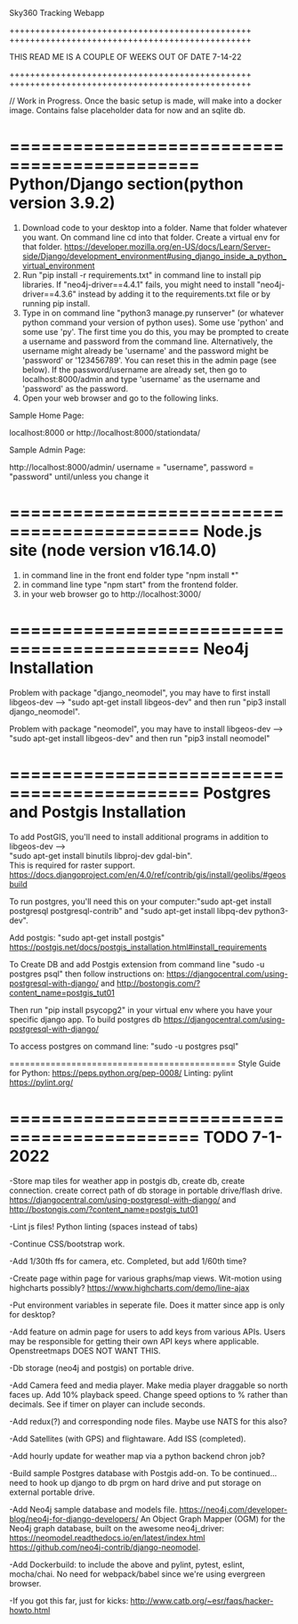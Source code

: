 Sky360 Tracking Webapp


+++++++++++++++++++++++++++++++++++++++++++++++
+++++++++++++++++++++++++++++++++++++++++++++++


THIS READ ME IS A COUPLE OF WEEKS OUT OF DATE
7-14-22


+++++++++++++++++++++++++++++++++++++++++++++++
+++++++++++++++++++++++++++++++++++++++++++++++


// Work in Progress. Once the basic setup is made, will make into a docker image. Contains false placeholder data for now and an sqlite db. 


============================================
Python/Django section(python version 3.9.2)
============================================

1. Download code to your desktop into a folder. 
Name that folder whatever you want. 
On command line cd into that folder. 
Create a virtual env for that folder. https://developer.mozilla.org/en-US/docs/Learn/Server-side/Django/development_environment#using_django_inside_a_python_virtual_environment 
2. Run "pip install -r requirements.txt" in command line to install pip libraries. 
If "neo4j-driver==4.4.1" fails, you might need to install "neo4j-driver==4.3.6" instead by adding it to the requirements.txt file or by running pip install.
3. Type in on command line "python3 manage.py runserver" (or whatever python command your version of python uses). 
Some use 'python' and some use 'py'. The first time you do this, you may be prompted to create a username and password from the command line. 
Alternatively, the username might already be 'username' and the password might be 'password' or '123456789'. You can reset this in the admin page (see below).
If the password/username are already set, then go to localhost:8000/admin and type 'username' as the username and 'password' as the password.
4. Open your web browser and go to the following links.


Sample Home Page:

localhost:8000 or 
http://localhost:8000/stationdata/


Sample Admin Page:

http://localhost:8000/admin/
username = "username", password = "password" until/unless you change it


============================================
Node.js site (node version v16.14.0)
============================================
1. in command line in the front end folder type "npm install *"
2. in command line type "npm start" from the frontend folder.
3. in your web browser go to http://localhost:3000/


============================================
Neo4j Installation
============================================
Problem with package "django_neomodel", you may have to first install libgeos-dev --> "sudo apt-get install libgeos-dev" and then run "pip3 install django_neomodel".

Problem with package "neomodel", you may have to install libgeos-dev --> "sudo apt-get install libgeos-dev" and then run "pip3 install neomodel"


============================================
Postgres and Postgis Installation
============================================
To add PostGIS, you'll need to install additional programs in addition to libgeos-dev -->  
"sudo apt-get install binutils libproj-dev gdal-bin".  
This is required for raster support.  
https://docs.djangoproject.com/en/4.0/ref/contrib/gis/install/geolibs/#geosbuild

To run postgres, you'll need this on your computer:"sudo apt-get install postgresql postgresql-contrib" and "sudo apt-get install libpq-dev python3-dev".

Add postgis: "sudo apt-get install postgis" https://postgis.net/docs/postgis_installation.html#install_requirements

To Create DB and add Postgis extension from command line "sudo -u postgres psql" then follow instructions on: https://djangocentral.com/using-postgresql-with-django/ and http://bostongis.com/?content_name=postgis_tut01

Then run "pip install psycopg2" in your virtual env where you have your specific django app. 
To build postgres db https://djangocentral.com/using-postgresql-with-django/

To access postgres on command line: "sudo -u postgres psql"



============================================
Style Guide for Python: https://peps.python.org/pep-0008/
Linting: pylint https://pylint.org/


============================================
TODO 7-1-2022
============================================
-Store map tiles for weather app in postgis db, create db, create connection. create correct path of db storage in portable drive/flash drive. https://djangocentral.com/using-postgresql-with-django/ and http://bostongis.com/?content_name=postgis_tut01

-Lint js files! Python linting (spaces instead of tabs)

-Continue CSS/bootstrap work.

-Add 1/30th ffs for camera, etc. Completed, but add 1/60th time?

-Create page within page for various graphs/map views. Wit-motion using highcharts possibly? 
https://www.highcharts.com/demo/line-ajax

-Put environment variables in seperate file. Does it matter since app is only for desktop?

-Add feature on admin page for users to add keys from various APIs. 
Users may be responsible for getting their own API keys where applicable. 
Openstreetmaps DOES NOT WANT THIS. 

-Db storage (neo4j and postgis) on portable drive.

-Add Camera feed and media player. Make media player draggable so north faces up. 
Add 10% playback speed. Change speed options to % rather than decimals. 
See if timer on player can include seconds.

-Add redux(?) and corresponding node files. Maybe use NATS for this also?

-Add Satellites (with GPS) and flightaware. Add ISS (completed).

-Add hourly update for weather map via a python backend chron job?

-Build sample Postgres database with Postgis add-on. To be continued... need to hook up django to db prgm on hard drive and put storage on external portable drive.

-Add Neo4j sample database and models file. 
https://neo4j.com/developer-blog/neo4j-for-django-developers/ 
An Object Graph Mapper (OGM) for the Neo4j graph database, built on the awesome neo4j_driver: https://neomodel.readthedocs.io/en/latest/index.html    
https://github.com/neo4j-contrib/django-neomodel.

-Add Dockerbuild: to include the above and pylint, pytest, eslint, mocha/chai. 
No need for webpack/babel since we're using evergreen browser.

-If you got this far, just for kicks: http://www.catb.org/~esr/faqs/hacker-howto.html


